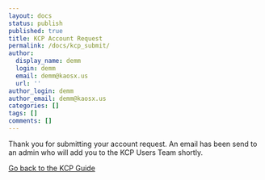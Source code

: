 ```yaml
---
layout: docs
status: publish
published: true
title: KCP Account Request
permalink: /docs/kcp_submit/
author:
  display_name: demm
  login: demm
  email: demm@kaosx.us
  url: ''
author_login: demm
author_email: demm@kaosx.us
categories: []
tags: []
comments: []
---
```

Thank you for submitting your account request.  An email has been send to an admin who will add you to the KCP Users Team shortly.

<div class="Intro-actions" float="left">
    <a href="/docs/kcp/" class="Button">Go back to the KCP Guide</a>
</div>
